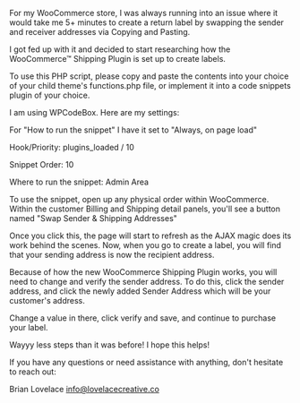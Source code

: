 For my WooCommerce store, I was always running into an issue where it would take me 5+ minutes to create a return label by swapping the sender and receiver addresses via Copying and Pasting.

I got fed up with it and decided to start researching how the WooCommerce™ Shipping Plugin is set up to create labels.

To use this PHP script, please copy and paste the contents into your choice of your child theme's functions.php file, or implement it into a code snippets plugin of your choice.

I am using WPCodeBox. Here are my settings:

For "How to run the snippet" I have it set to "Always, on page load"

Hook/Priority: plugins_loaded / 10

Snippet Order: 10

Where to run the snippet: Admin Area

To use the snippet, open up any physical order within WooCommerce. Within the customer Billing and Shipping detail panels, you'll see a button named "Swap Sender & Shipping Addresses"

Once you click this, the page will start to refresh as the AJAX magic does its work behind the scenes. Now, when you go to create a label, you will find that your sending address is now the recipient address. 

Because of how the new WooCommerce Shipping Plugin works, you will need to change and verify the sender address. To do this, click the sender address, and click the newly added Sender Address which will be your customer's address. 

Change a value in there, click verify and save, and continue to purchase your label.

Wayyy less steps than it was before! I hope this helps!

If you have any questions or need assistance with anything, don't hesitate to reach out:

Brian Lovelace
info@lovelacecreative.co

